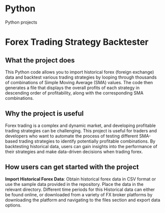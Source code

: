 # Python
Python projects


# Forex Trading Strategy Backtester

## What the project does

This Python code allows you to import historical forex (foreign exchange) data and backtest various trading strategies by looping through thousands of combinations of Simple Moving Average (SMA) values. The code then generates a file that displays the overall profits of each strategy in descending order of profitability, along with the corresponding SMA combinations.

## Why the project is useful

Forex trading is a complex and dynamic market, and developing profitable trading strategies can be challenging. This project is useful for traders and developers who want to automate the process of testing different SMA-based trading strategies to identify potentially profitable combinations. By backtesting historical data, users can gain insights into the performance of their strategies and make data-driven decisions when trading forex.

## How users can get started with the project

**Import Historical Forex Data**: Obtain historical forex data in CSV format or use the sample data provided in the repository. Place the data in the relevant directory. Different time periods for this Historical data can either be found online, or downloaded from a variety of FX broker platforms by downloading the platform and navigating to the files section and export data options.
